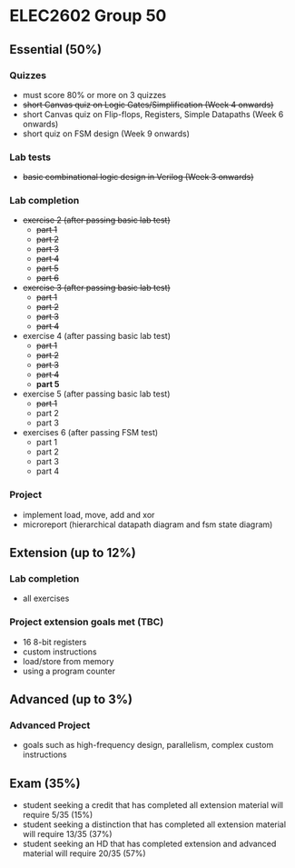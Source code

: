 # ELEC2602 Group 50

## Essential (50%)
### Quizzes
* must score 80% or more on 3 quizzes
* ~~short Canvas quiz on Logic Gates/Simplification (Week 4 onwards)~~
* short Canvas quiz on Flip-flops, Registers, Simple Datapaths (Week 6 onwards)
* short quiz on FSM design (Week 9 onwards)

### Lab tests
* ~~basic combinational logic design in Verilog (Week 3 onwards)~~

### Lab completion
* ~~exercise 2 (after passing basic lab test)~~
  * ~~part 1~~
  * ~~part 2~~
  * ~~part 3~~
  * ~~part 4~~
  * ~~part 5~~
  * ~~part 6~~
* ~~exercise 3 (after passing basic lab test)~~
  * ~~part 1~~
  * ~~part 2~~
  * ~~part 3~~
  * ~~part 4~~
* exercise 4 (after passing basic lab test)
  * ~~part 1~~
  * ~~part 2~~
  * ~~part 3~~
  * ~~part 4~~
  * **part 5**
* exercise 5 (after passing basic lab test)
  * ~~part 1~~
  * part 2
  * part 3
* exercises 6 (after passing FSM test)
  * part 1
  * part 2
  * part 3
  * part 4

### Project
* implement load, move, add and xor
* microreport (hierarchical datapath diagram and fsm state diagram)

## Extension (up to 12%)
### Lab completion
* all exercises

### Project extension goals met (TBC)
* 16 8-bit registers
* custom instructions
* load/store from memory
* using a program counter

## Advanced (up to 3%)
### Advanced Project
* goals such as high-frequency design, parallelism, complex custom instructions

## Exam (35%)
* student seeking a credit that has completed all extension material will require 5/35 (15%)
* student seeking a distinction that has completed all extension material will require 13/35 (37%)
* student seeking an HD that has completed extension and advanced material will require 20/35 (57%)
